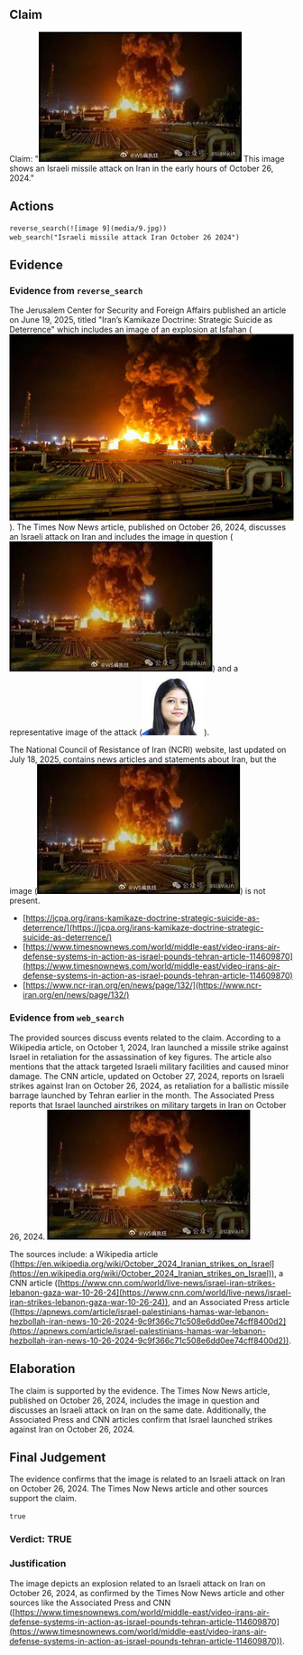 ## Claim
Claim: "![image 9](media/9.jpg) This image shows an Israeli missile attack on Iran in the early hours of October 26, 2024."

## Actions
```
reverse_search(![image 9](media/9.jpg))
web_search("Israeli missile attack Iran October 26 2024")
```

## Evidence
### Evidence from `reverse_search`
The Jerusalem Center for Security and Foreign Affairs published an article on June 19, 2025, titled "Iran’s Kamikaze Doctrine: Strategic Suicide as Deterrence" which includes an image of an explosion at Isfahan (![image 132](media/2025-07-18_13-28-1752845313-392533.jpg)). The Times Now News article, published on October 26, 2024, discusses an Israeli attack on Iran and includes the image in question (![image 9](media/9.jpg)) and a representative image of the attack (![image 168](media/2025-07-18_13-29-1752845370-606520.jpg)).

The National Council of Resistance of Iran (NCRI) website, last updated on July 18, 2025, contains news articles and statements about Iran, but the image (![image 9](media/9.jpg)) is not present.
*   [https://jcpa.org/irans-kamikaze-doctrine-strategic-suicide-as-deterrence/](https://jcpa.org/irans-kamikaze-doctrine-strategic-suicide-as-deterrence/)
*   [https://www.timesnownews.com/world/middle-east/video-irans-air-defense-systems-in-action-as-israel-pounds-tehran-article-114609870](https://www.timesnownews.com/world/middle-east/video-irans-air-defense-systems-in-action-as-israel-pounds-tehran-article-114609870)
*   [https://www.ncr-iran.org/en/news/page/132/](https://www.ncr-iran.org/en/news/page/132/)


### Evidence from `web_search`
The provided sources discuss events related to the claim. According to a Wikipedia article, on October 1, 2024, Iran launched a missile strike against Israel in retaliation for the assassination of key figures. The article also mentions that the attack targeted Israeli military facilities and caused minor damage. The CNN article, updated on October 27, 2024, reports on Israeli strikes against Iran on October 26, 2024, as retaliation for a ballistic missile barrage launched by Tehran earlier in the month. The Associated Press reports that Israel launched airstrikes on military targets in Iran on October 26, 2024. ![image 9](media/9.jpg)

The sources include: a Wikipedia article ([https://en.wikipedia.org/wiki/October_2024_Iranian_strikes_on_Israel](https://en.wikipedia.org/wiki/October_2024_Iranian_strikes_on_Israel)), a CNN article ([https://www.cnn.com/world/live-news/israel-iran-strikes-lebanon-gaza-war-10-26-24](https://www.cnn.com/world/live-news/israel-iran-strikes-lebanon-gaza-war-10-26-24)), and an Associated Press article ([https://apnews.com/article/israel-palestinians-hamas-war-lebanon-hezbollah-iran-news-10-26-2024-9c9f366c71c508e6dd0ee74cff8400d2](https://apnews.com/article/israel-palestinians-hamas-war-lebanon-hezbollah-iran-news-10-26-2024-9c9f366c71c508e6dd0ee74cff8400d2)).


## Elaboration
The claim is supported by the evidence. The Times Now News article, published on October 26, 2024, includes the image in question and discusses an Israeli attack on Iran on the same date. Additionally, the Associated Press and CNN articles confirm that Israel launched strikes against Iran on October 26, 2024.


## Final Judgement
The evidence confirms that the image is related to an Israeli attack on Iran on October 26, 2024. The Times Now News article and other sources support the claim.

`true`

### Verdict: TRUE

### Justification
The image depicts an explosion related to an Israeli attack on Iran on October 26, 2024, as confirmed by the Times Now News article and other sources like the Associated Press and CNN ([https://www.timesnownews.com/world/middle-east/video-irans-air-defense-systems-in-action-as-israel-pounds-tehran-article-114609870](https://www.timesnownews.com/world/middle-east/video-irans-air-defense-systems-in-action-as-israel-pounds-tehran-article-114609870)).

